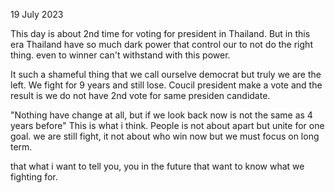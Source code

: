 19 July 2023

This day is about 2nd time for voting for president in Thailand.
But in this era Thailand have so much dark power that control our to not do the right thing. even to winner can't withstand with this power.

It such a shameful thing that we call ourselve democrat but truly we are the left. We fight for 9 years and still lose.
Coucil president make a vote and the result is we do not have 2nd vote for same presiden candidate.

"Nothing have change at all, but if we look back now is not the same as 4 years before" This is what i think.
People is not about apart but unite for one goal. we are still fight, it not about who win now but we must focus on long term.

that what i want to tell you, you in the future that want to know what we fighting for.
